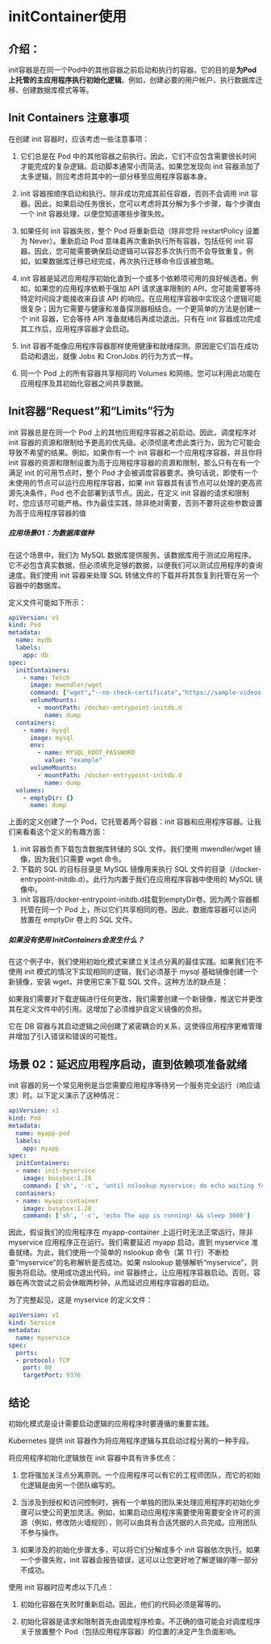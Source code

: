 # initContainer使用

## 介绍：

init容器是在同一个Pod中的其他容器之前启动和执行的容器。它的目的是**为Pod上托管的主应用程序执行初始化逻辑**。例如，创建必要的用户帐户、执行数据库迁移、创建数据库模式等等。

## Init Containers 注意事项

在创建 init 容器时，应该考虑一些注意事项：

1. 它们总是在 Pod 中的其他容器之前执行。因此，它们不应包含需要很长时间才能完成的复杂逻辑。启动脚本通常小而简洁。如果您发现向 init 容器添加了太多逻辑，则应考虑将其中的一部分移至应用程序容器本身。
2. init 容器按顺序启动和执行。除非成功完成其前任容器，否则不会调用 init 容器。因此，如果启动任务很长，您可以考虑将其分解为多个步骤，每个步骤由一个 init 容器处理，以便您知道哪些步骤失败。

3. 如果任何 init 容器失败，整个 Pod 将重新启动（除非您将 restartPolicy 设置为 Never）。重新启动 Pod 意味着再次重新执行所有容器，包括任何 init 容器。因此，您可能需要确保启动逻辑可以容忍多次执行而不会导致重复。例如，如果数据库迁移已经完成，再次执行迁移命令应该被忽略。
4. init 容器是延迟应用程序初始化直到一个或多个依赖项可用的良好候选者。例如，如果您的应用程序依赖于强加 API 请求速率限制的 API，您可能需要等待特定时间段才能接收来自该 API 的响应。在应用程序容器中实现这个逻辑可能很复杂；因为它需要与健康和准备探测器相结合。一个更简单的方法是创建一个 init 容器，它会等待 API 准备就绪后再成功退出。只有在 init 容器成功完成其工作后，应用程序容器才会启动。
5. Init 容器不能像应用程序容器那样使用健康和就绪探测。原因是它们旨在成功启动和退出，就像 Jobs 和 CronJobs 的行为方式一样。
6. 同一个 Pod 上的所有容器共享相同的 Volumes 和网络。您可以利用此功能在应用程序及其初始化容器之间共享数据。

## Init容器“Request”和“Limits”行为

init 容器总是在同一个 Pod 上的其他应用程序容器之前启动。因此，调度程序对 init 容器的资源和限制给予更高的优先级。必须彻底考虑此类行为，因为它可能会导致不希望的结果。例如，如果你有一个 init 容器和一个应用程序容器，并且你将 init 容器的资源和限制设置为高于应用程序容器的资源和限制，那么只有在有一个满足 init 的可用节点时，整个 Pod 才会被调度容器要求。换句话说，即使有一个未使用的节点可以运行应用程序容器，如果 init 容器具有该节点可以处理的更高资源先决条件，Pod 也不会部署到该节点。因此，在定义 init 容器的请求和限制时，您应该尽可能严格。作为最佳实践，除非绝对需要，否则不要将这些参数设置为高于应用程序容器的值

##### 应用场景01：为数据库做种

在这个场景中，我们为 MySQL 数据库提供服务。该数据库用于测试应用程序。它不必包含真实数据，但必须填充足够的数据，以便我们可以测试应用程序的查询速度。我们使用 init 容器来处理 SQL 转储文件的下载并将其恢复到托管在另一个容器中的数据库。

定义文件可能如下所示：

```yaml
apiVersion: v1
kind: Pod
metadata:
  name: mydb
  labels:
    app: db
spec:
  initContainers:
    - name: fetch
      image: mwendler/wget
      command: ["wget","--no-check-certificate","https://sample-videos.com/sql/Sample-SQL-File-1000rows.sql","-O","/docker-entrypoint-initdb.d/dump.sql"]
      volumeMounts:
        - mountPath: /docker-entrypoint-initdb.d
          name: dump
  containers:
    - name: mysql
      image: mysql
      env:
        - name: MYSQL_ROOT_PASSWORD
          value: "example"
      volumeMounts:
        - mountPath: /docker-entrypoint-initdb.d
          name: dump
  volumes:
    - emptyDir: {}
      name: dump
```

上面的定义创建了一个 Pod，它托管着两个容器：init 容器和应用程序容器。让我们来看看这个定义的有趣方面：

1. init 容器负责下载包含数据库转储的 SQL 文件。我们使用 mwendler/wget 镜像，因为我们只需要 wget 命令。
2. 下载的 SQL 的目标目录是 MySQL 镜像用来执行 SQL 文件的目录（/docker-entrypoint-initdb.d）。此行为内置于我们在应用程序容器中使用的 MySQL 镜像中。
3. init 容器将/docker-entrypoint-initdb.d挂载到emptyDir卷。因为两个容器都托管在同一个 Pod 上，所以它们共享相同的卷。因此，数据库容器可以访问放置在 emptyDir 卷上的 SQL 文件。

##### 如果没有使用 InitContainers会发生什么？

在这个例子中，我们使用初始化模式来建立关注点分离的最佳实践。如果我们在不使用 init 模式的情况下实现相同的逻辑，我们必须基于 mysql 基础镜像创建一个新镜像，安装 wget，并使用它来下载 SQL 文件。这种方法的缺点是：

如果我们需要对下载逻辑进行任何更改，我们需要创建一个新镜像，推送它并更改其在定义文件中的引用。这增加了必须维护自定义镜像的负担。

它在 DB 容器与其启动逻辑之间创建了紧密耦合的关系，这使得应用程序更难管理并增加了引入错误和错误的可能性。

## 场景 02：延迟应用程序启动，直到依赖项准备就绪

init 容器的另一个常见用例是当您需要应用程序等待另一个服务完全运行（响应请求）时。以下定义演示了这种情况：

```yaml
apiVersion: v1
kind: Pod
metadata:
  name: myapp-pod
  labels:
    app: myapp
spec:
  initContainers:
  - name: init-myservice
    image: busybox:1.28
    command: ['sh', '-c', 'until nslookup myservice; do echo waiting for myservice; sleep 2; done;']
  containers:
  - name: myapp-container
    image: busybox:1.28
    command: ['sh', '-c', 'echo The app is running! && sleep 3600']
```

因此，假设我们的应用程序在 myapp-container 上运行时无法正常运行，除非 myservice 应用程序正在运行。我们需要延迟 myapp 启动，直到 myservice 准备就绪。为此，我们使用一个简单的 nslookup 命令（第 11 行）不断检查“myservice”的名称解析是否成功。如果 nslookup 能够解析“myservice”，则服务将启动。使用成功退出代码，init 容器终止，让应用程序容器启动。否则，容器在再次尝试之前会休眠两秒钟，从而延迟应用程序容器的启动。



为了完整起见，这是 myservice 的定义文件：

```yaml
apiVersion: v1
kind: Service
metadata:
  name: myservice
spec:
  ports:
  - protocol: TCP
    port: 80
    targetPort: 9376
```



## 结论

初始化模式是设计需要启动逻辑的应用程序时要遵循的重要实践。

Kubernetes 提供 init 容器作为将应用程序逻辑与其启动过程分离的一种手段。

将应用程序初始化逻辑放在 init 容器中具有许多优点：

1. 您将强加关注点分离原则。一个应用程序可以有它的工程师团队，而它的初始化逻辑是由另一个团队编写的。

2. 当涉及到授权和访问控制时，拥有一个单独的团队来处理应用程序的初始化步骤可以使公司更加灵活。例如，如果启动应用程序需要使用需要安全许可的资源（例如，修改防火墙规则），则可以由具有合适凭据的人员完成。应用团队不参与操作。

3. 如果涉及的初始化步骤太多，可以将它们分解成多个 init 容器依次执行。如果一个步骤失败，init 容器会报告错误，这可以让您更好地了解逻辑的哪一部分不成功。

使用 init 容器时应考虑以下几点：

1. 初始化容器在失败时重新启动。因此，他们的代码必须是幂等的。

2. 初始化容器是请求和限制首先由调度程序检查。不正确的值可能会对调度程序关于放置整个 Pod（包括应用程序容器）的位置的决定产生负面影响。
